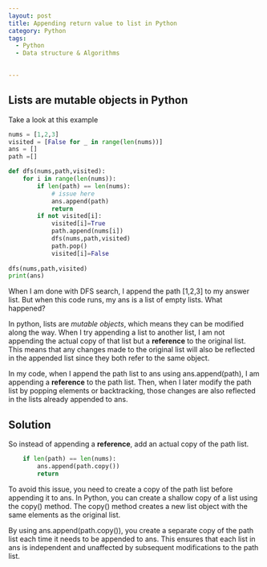 ```yaml
---
layout: post
title: Appending return value to list in Python
category: Python 
tags:
  - Python
  - Data structure & Algorithms

  
---
```

## Lists are mutable objects in Python
Take a look at this example
```python
nums = [1,2,3]
visited = [False for _ in range(len(nums))]
ans = []
path =[]

def dfs(nums,path,visited):
    for i in range(len(nums)):
        if len(path) == len(nums):
            # issue here
            ans.append(path)
            return
        if not visited[i]:
            visited[i]=True
            path.append(nums[i])
            dfs(nums,path,visited)
            path.pop()
            visited[i]=False
            
dfs(nums,path,visited)
print(ans)
```

When I am done with DFS search, I append the path [1,2,3] to my answer list.
But when this code runs, my ans is a list of empty lists. What happened?

In python, lists are *mutable objects*, which means they can be modified 
along the way. When I try appending a list to another list, I am not appending
the actual copy of that list but a **reference** to the original list. 
This means that any changes made to the original list will also be 
reflected in the appended list since they both refer to the same object.

In my code, when I append the path list to ans using ans.append(path), 
I am appending a **reference** to the path list. Then, when I later 
modify the path list by popping elements or backtracking, those changes 
are also reflected in the lists already appended to ans.

## Solution
So instead of appending a **reference**, add an actual copy of the path list.

```python
    if len(path) == len(nums):
        ans.append(path.copy())
        return
```

To avoid this issue, you need to create a copy of the path list before 
appending it to ans. In Python, you can create a shallow copy of a list 
using the copy() method. The copy() method creates a new list object with 
the same elements as the original list.

By using ans.append(path.copy()), you create a separate copy of the path 
list each time it needs to be appended to ans. This ensures that each 
list in ans is independent and unaffected by subsequent modifications 
to the path list.
